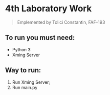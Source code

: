 # 4th Laboratory Work #
> Emplemented by Tolici Constantin, FAF-193

To run you must need:
-------------------------
* Python 3
* Xming Server

Way to run:
-------------------------
1. Run Xming Server;
2. Run main.py
